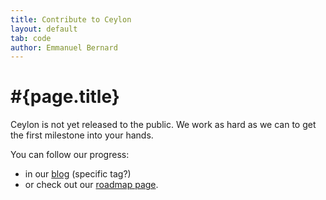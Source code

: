 ```yaml
---
title: Contribute to Ceylon  
layout: default
tab: code
author: Emmanuel Bernard
---
```

# #{page.title}

Ceylon is not yet released to the public. We work as hard as we can to get the first milestone into your hands.

You can follow our progress:

* in our [blog](/blog) (specific tag?)
* or check out our [roadmap page](/documentation/roadmap).